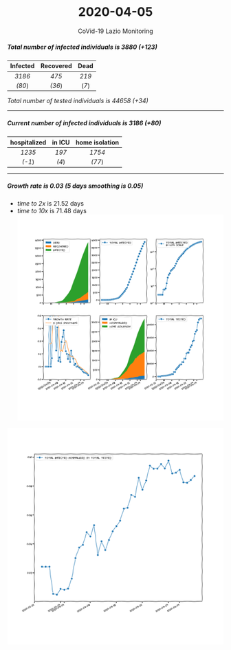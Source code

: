 <div align='center'>

# 2020-04-05
CoVid-19 Lazio Monitoring
</div>

##### Total number of infected individuals is 3880 (+123)
Infected | Recovered | Dead
:---: | :---: | :---:
*3186* | *475* | *219*
*(80*) | *(36*) | (*7*)

*Total number of tested individuals is 44658 (+34)*
***
##### Current number of infected individuals is 3186 (+80)
hospitalized | in ICU | home isolation
:---: | :---: | :---:
*1235* |*197* |*1754*
*(-1*) |*(4*) |*(77*)
***
##### Growth rate is 0.03 (5 days smoothing is 0.05)
- *time to 2x* is 21.52 days
- *time to 10x* is 71.48 days
![stats][stats]

![infected_normalized][infected_normalized]

[stats]: stats_Lazio.png
[infected_normalized]: infected_normalized_Lazio.png
